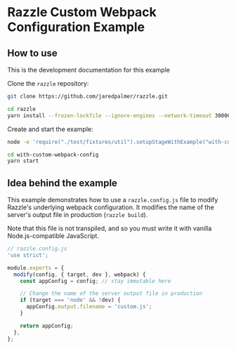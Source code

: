 # Razzle Custom Webpack Configuration Example

## How to use

<!-- START install generated instructions please keep comment here to allow auto update -->
<!-- DON'T EDIT THIS SECTION, INSTEAD RE-RUN yarn update-examples TO UPDATE -->
This is the development documentation for this example

Clone the `razzle` repository:

```bash
git clone https://github.com/jaredpalmer/razzle.git

cd razzle
yarn install --frozen-lockfile --ignore-engines --network-timeout 30000
```

Create and start the example:

```bash
node -e 'require("./test/fixtures/util").setupStageWithExample("with-custom-webpack-config", "with-custom-webpack-config", symlink=false, yarnlink=true, install=true, test=false);'

cd with-custom-webpack-config
yarn start
```
<!-- END install generated instructions please keep comment here to allow auto update -->

## Idea behind the example
This example demonstrates how to use a `razzle.config.js` file to modify Razzle's
underlying webpack configuration. It modifies the name of the server's output file
in production (`razzle build`).

Note that this file is not transpiled, and so you must write it with vanilla
Node.js-compatible JavaScript.

```js
// razzle.config.js
'use strict';

module.exports = {
  modify(config, { target, dev }, webpack) {
    const appConfig = config; // stay immutable here

    // Change the name of the server output file in production
    if (target === 'node' && !dev) {
      appConfig.output.filename = 'custom.js';
    }

    return appConfig;
  },
};



```
